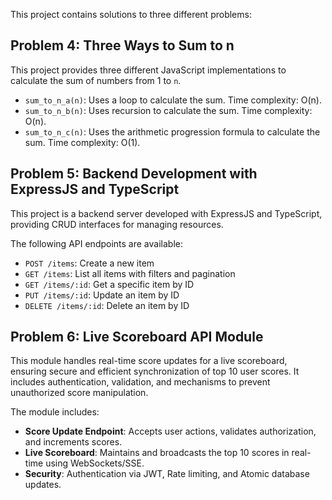 This project contains solutions to three different problems:

## Problem 4: Three Ways to Sum to n

This project provides three different JavaScript implementations to calculate the sum of numbers from 1 to `n`.

- `sum_to_n_a(n)`: Uses a loop to calculate the sum. Time complexity: O(n).
- `sum_to_n_b(n)`: Uses recursion to calculate the sum. Time complexity: O(n).
- `sum_to_n_c(n)`: Uses the arithmetic progression formula to calculate the sum. Time complexity: O(1).

## Problem 5: Backend Development with ExpressJS and TypeScript

This project is a backend server developed with ExpressJS and TypeScript, providing CRUD interfaces for managing resources.

The following API endpoints are available:

- `POST /items`: Create a new item
- `GET /items`: List all items with filters and pagination
- `GET /items/:id`: Get a specific item by ID
- `PUT /items/:id`: Update an item by ID
- `DELETE /items/:id`: Delete an item by ID

## Problem 6: Live Scoreboard API Module

This module handles real-time score updates for a live scoreboard, ensuring secure and efficient synchronization of top 10 user scores. It includes authentication, validation, and mechanisms to prevent unauthorized score manipulation.

The module includes:

- **Score Update Endpoint**: Accepts user actions, validates authorization, and increments scores.
- **Live Scoreboard**: Maintains and broadcasts the top 10 scores in real-time using WebSockets/SSE.
- **Security**: Authentication via JWT, Rate limiting, and Atomic database updates.